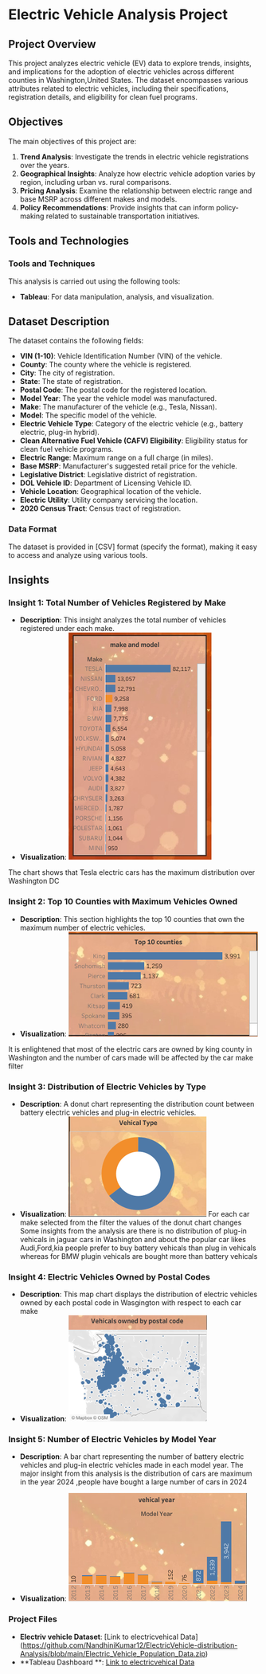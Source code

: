 # Electric Vehicle Analysis Project

## Project Overview

This project analyzes electric vehicle (EV) data to explore trends, insights, and implications for the adoption of electric vehicles across different counties  in Washington,United States. The dataset encompasses various attributes related to electric vehicles, including their specifications, registration details, and eligibility for clean fuel programs.

## Objectives

The main objectives of this project are:

1. **Trend Analysis**: Investigate the trends in electric vehicle registrations over the years.
2. **Geographical Insights**: Analyze how electric vehicle adoption varies by region, including urban vs. rural comparisons.
3. **Pricing Analysis**: Examine the relationship between electric range and base MSRP across different makes and models.
4. **Policy Recommendations**: Provide insights that can inform policy-making related to sustainable transportation initiatives.

## Tools and Technologies

### Tools and Techniques

This analysis is carried out using the following tools:
- **Tableau**: For data manipulation, analysis, and visualization.


## Dataset Description

The dataset contains the following fields:

- **VIN (1-10)**: Vehicle Identification Number (VIN) of the vehicle.
- **County**: The county where the vehicle is registered.
- **City**: The city of registration.
- **State**: The state of registration.
- **Postal Code**: The postal code for the registered location.
- **Model Year**: The year the vehicle model was manufactured.
- **Make**: The manufacturer of the vehicle (e.g., Tesla, Nissan).
- **Model**: The specific model of the vehicle.
- **Electric Vehicle Type**: Category of the electric vehicle (e.g., battery electric, plug-in hybrid).
- **Clean Alternative Fuel Vehicle (CAFV) Eligibility**: Eligibility status for clean fuel vehicle programs.
- **Electric Range**: Maximum range on a full charge (in miles).
- **Base MSRP**: Manufacturer's suggested retail price for the vehicle.
- **Legislative District**: Legislative district of registration.
- **DOL Vehicle ID**: Department of Licensing Vehicle ID.
- **Vehicle Location**: Geographical location of the vehicle.
- **Electric Utility**: Utility company servicing the location.
- **2020 Census Tract**: Census tract of registration.

### Data Format

The dataset is provided in [CSV] format (specify the format), making it easy to access and analyze using various tools.

## Insights

### Insight 1: Total Number of Vehicles Registered by Make

- **Description**: This insight analyzes the total number of vehicles registered under each make.
- **Visualization**: 
![Total Number of Vehicles by Make](EV/makeandmodel.png)

The chart shows that Tesla electric cars has the maximum distribution over Washington DC 

### Insight 2: Top 10 Counties with Maximum Vehicles Owned

- **Description**: This section highlights the top 10 counties that own the maximum number of electric vehicles.
- **Visualization**: 
![Top 10 Counties with Maximum Vehicles]( EV/top10.png)

It is enlightened that most of the electric cars are owned by king county in Washington and the number of cars made will be affected by the car make filter 

### Insight 3: Distribution of Electric Vehicles by Type

- **Description**: A donut chart representing the distribution count between battery electric vehicles and plug-in electric vehicles.
- **Visualization**: 
![Distribution of EVs by Type]( EV/vehicaltype.png)
For each car make selected from the filter the values of the donut chart changes
Some insights from the analysis are there is no  distribution of plug-in vehicals in jaguar cars in Washington and about the popular car likes Audi,Ford,kia  people prefer to buy battery vehicals than plug in vehicals  whereas for BMW plugin vehicals are bought more than battery vehicals

### Insight 4: Electric Vehicles Owned by Postal Codes

- **Description**: This map chart displays the distribution of electric vehicles owned by  each postal code in Wasgington  with respect to each car make 
- **Visualization**: 
![Electric Vehicles by Postal Codes]( EV/postalcode.png)

### Insight 5: Number of Electric Vehicles by Model Year

- **Description**: A bar chart representing the number of battery electric vehicles and plug-in electric vehicles made in each model year.
The major insight from this analysis is the distribution of  cars are maximum in the year 2024 ,people have bought a large number of cars in 2024

- **Visualization**: 
![Number of EVs by Model Year]( EV/modelyear.png)

### Project Files

- **Electriv vehicle  Dataset**: [Link to  electricvehical Data] (https://github.com/NandhiniKumar12/ElectricVehicle-distribution-Analysis/blob/main/Electric_Vehicle_Population_Data.zip)
- **Tableau Dashboard **: [Link to  electricvehical Data]( https://github.com/NandhiniKumar12/ElectricVehicle-distribution-Analysis/blob/main/EV%20Analysis.twbx)

